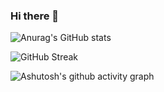 ### Hi there 👋

<!--
**biko-73/biko-73** is a ✨ _special_ ✨ repository because its `README.md` (this file) appears on your GitHub profile.

![visitors](https://visitor-badge.deta.dev/badge?page_id=57875905&left_color=red&right_color=green)

- name: Metrics embed
  uses: lowlighter/metrics@v3.28

Here are some ideas to get you started:

- 🔭 I’m currently working on ...
- 🌱 I’m currently learning ...
- 👯 I’m looking to collaborate on ...
- 🤔 I’m looking for help with ...
- 💬 Ask me about ...
- 📫 How to reach me: ...
- 😄 Pronouns: ...
- ⚡ Fun fact: ...
-->

![Anurag's GitHub stats](https://github-readme-stats.vercel.app/api?username=biko-73&show_icons=true&theme=transparent)

![GitHub Streak](https://streak-stats.demolab.com?user=biko-73&theme=prussian&background=374159&dates=C7D1E3&currStreakNum=0074FF&sideLabels=84ADC4)

![Ashutosh's github activity graph](https://activity-graph.herokuapp.com/graph?username=biko-73&theme=react)

